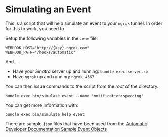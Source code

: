# Simulating an Event
This is a script that will help simulate an event to your `ngrok`
tunnel. In order for this to work, you need to

Setup the following variables in the `.env` file:

```
WEBHOOK_HOST="http://{key}.ngrok.com"
WEBHOOK_PATH="/hooks/automatic"
```

And...

* Have your _Sinatra_ server up and running: `bundle exec server.rb`
* Have `ngrok` up and running: `ngrok 4567`

You can then issue commands to the script from the _root_ of the
directory.

```
bundle exec bin/simulate event --name 'notification:speeding'
```

You can get more information with:

```
bundle exec bin/simulate help event
```

There are sample `json` files that have been used from the [Automatic
Developer Documentation Sample Event
Objects](https://www.automatic.com/developer/documentation/#sample-event-objects)

